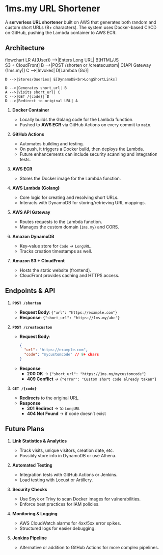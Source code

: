 # 1ms.my URL Shortener

A **serverless URL shortener** built on AWS that generates both random and custom short URLs (8+ characters). The system uses Docker-based CI/CD on GitHub, pushing the Lambda container to AWS ECR.

## Architecture

flowchart LR
    A((User)) -->|Enters Long URL| B[HTML/JS<br>S3 + CloudFront]
    B -->|POST /shorten or /createcustom| C[API Gateway<br>(1ms.my)]
    C -->|Invokes| D[Lambda (Go)]

    D -->|Stores/Queries| E[DynamoDB<br>LongShortLinks]

    D -->|Generates short_url| B
    A -->|Visits short_url| C
    C -->|GET /{code}| D
    D -->|Redirect to original URL| A


1. **Docker Container**  
   - Locally builds the Golang code for the Lambda function.  
   - Pushed to **AWS ECR** via GitHub Actions on every commit to `main`.

2. **GitHub Actions**  
   - Automates building and testing.  
   - On push, it triggers a Docker build, then deploys the Lambda.  
   - Future enhancements can include security scanning and integration tests.

3. **AWS ECR**  
   - Stores the Docker image for the Lambda function.

4. **AWS Lambda (Golang)**  
   - Core logic for creating and resolving short URLs.  
   - Interacts with DynamoDB for storing/retrieving URL mappings.

5. **AWS API Gateway**  
   - Routes requests to the Lambda function.  
   - Manages the custom domain (`1ms.my`) and CORS.

6. **Amazon DynamoDB**  
   - Key-value store for `Code` → `LongURL`.  
   - Tracks creation timestamps as well.

7. **Amazon S3 + CloudFront**  
   - Hosts the static website (frontend).  
   - CloudFront provides caching and HTTPS access.

## Endpoints & API

1. **`POST /shorten`**  
   - **Request Body**: `{"url": "https://example.com"}`
   - **Response**: `{"short_url": "https://1ms.my/abc"}`

2. **`POST /createcustom`**  
   - **Request Body**:
     ```json
     {
       "url": "https://example.com",
       "code": "mycustomcode" // 8+ chars
     }
     ```
   - **Response**
     - **200 OK** → `{"short_url": "https://1ms.my/mycustomcode"}`
     - **409 Conflict** → `{"error": "Custom short code already taken"}`

3. **`GET /{code}`**  
   - **Redirects** to the original URL.  
   - **Response**  
     - **301 Redirect** → to `LongURL`
     - **404 Not Found** → if code doesn’t exist

## Future Plans

1. **Link Statistics & Analytics**  
   - Track visits, unique visitors, creation date, etc.  
   - Possibly store info in DynamoDB or use Athena.

2. **Automated Testing**  
   - Integration tests with GitHub Actions or Jenkins.  
   - Load testing with Locust or Artillery.

3. **Security Checks**  
   - Use Snyk or Trivy to scan Docker images for vulnerabilities.  
   - Enforce best practices for IAM policies.

4. **Monitoring & Logging**  
   - AWS CloudWatch alarms for 4xx/5xx error spikes.  
   - Structured logs for easier debugging.

5. **Jenkins Pipeline**  
   - Alternative or addition to GitHub Actions for more complex pipelines.  

